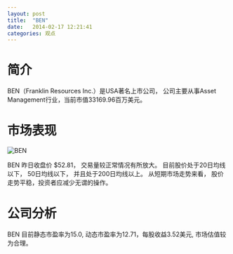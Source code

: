 ```yaml
---
layout: post
title:  "BEN"
date:   2014-02-17 12:21:41
categories: 观点
---
```


# 简介
BEN（Franklin Resources Inc.）是USA著名上市公司，
公司主要从事Asset Management行业，当前市值33169.96百万美元。

# 市场表现

![BEN](http://finviz.com/chart.ashx?t=BEN&ty=c&ta=1&p=d&s=l)

BEN 昨日收盘价 $52.81，
交易量较正常情况有所放大。
目前股价处于20日均线以下，
50日均线以下，
并且处于200日均线以上。
从短期市场走势来看，
股价走势平稳，投资者应减少无谓的操作。

# 公司分析
BEN 目前静态市盈率为15.0, 动态市盈率为12.71，每股收益3.52美元,
市场估值较为合理。
